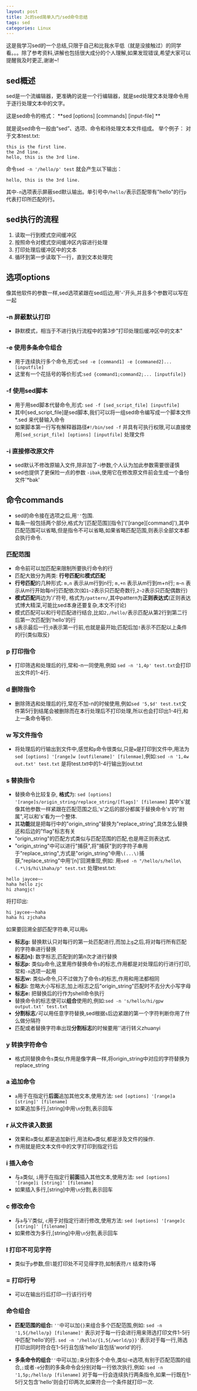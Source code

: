 ```yaml
---
layout: post
title: Jc的sed简单入门/sed命令总结
tags: sed
categories: Linux
---
```


这是我学习sed的一个总结,只限于自己和比我水平低（就是没接触过）的同学看。。。除了参考资料,讲解也包括很大成分的个人理解,如果发现错误,希望大家可以提醒我及时更正,谢谢~!

## **sed概述**
sed是一个流编辑器，更准确的说是一个行编辑器，就是sed处理文本处理命令用于逐行处理文本中的文字。

这是sed命令的格式： **sed [options] [commands] [input-file] **

就是说sed命令一般由“sed”、选项、命令和待处理文本文件组成。
举个例子：
对于文本test.txt:
~~~
this is the first line.
the 2nd line.
hello, this is the 3rd line.
~~~
命令`sed -n '/hello/p' test` 就会产生以下输出：
~~~
hello, this is the 3rd line.
~~~
其中`-n`选项表示屏蔽sed默认输出。单引号中`/hello/`表示匹配带有"hello"的行`p`代表打印所匹配的行。

## **sed执行的流程**
1. 读取一行到模式空间缓冲区
2. 按照命令对模式空间缓冲区内容进行处理
3. 打印处理后缓冲区中的文本
4. 循环到第一步读取下一行，直到文本处理完

## **选项options**

像其他软件的参数一样,sed选项紧跟在sed后边,用'-'开头,并且多个参数可以写在一起

### **-n** 屏蔽默认打印
* 静默模式，相当于不进行执行流程中的第3步"打印处理后缓冲区中的文本"

### **-e** 使用多条命令组合
* 用于连续执行多个命令,形式:`sed -e [command1] -e [commaned2]... [inputfile]`
* 这里有一个花括号的等价形式:`sed {command1;command2;... [inputfile]}`

### **-f** 使用sed脚本
* 用于用sed脚本代替命令,形式: `sed -f [sed_script_file] [inputfile]`
* 其中[sed_script_file]是sed脚本,我们可以将一组sed命令编写成一个脚本文件 *.sed 来代替输入命令
* 如果脚本第一行写有解释器路径`#!/bin/sed -f` 并具有可执行权限,可以直接使用`[sed_script_file] [options] [inputfile]` 处理文件

### **-i** 直接修改原文件
* sed默认不修改原输入文件,除非加了-i参数,个人认为加此参数需要很谨慎
* sed也提供了更保险一点的参数 `-ibak`,使用它在修改原文件前会生成一个备份文件'*bak'

## **命令commands**

* sed的命令接在选项之后,用`''`包围.
* 每条一般包括两个部分,格式为'[匹配范围][指令]'('[range][command]'),其中匹配范围可以省略,但是指令不可以省略,如果省略匹配范围,则表示全部文本都会执行命令.

### 匹配范围
* 命令前可以加匹配来限制所要执行命令的行
* 匹配大致分为两类: **行号匹配**和**模式匹配**
* **行号匹配**的几种形式: `m,n` 表示从m行到n行; `m,+n` 表示从m行到m+n行; `m~n` 表示从m行开始每n行匹配依次(如`1~2`表示只匹配奇数行,`2~2`表示只匹配偶数行)
* **模式匹配**两边为'/'符号, 格式为`/pattern/`,其中pattern为**正则表达式**(正则表达式博大精深,可能比sed本身还要复杂,本文不讨论)
* 模式匹配可以和行号匹配进行结合,比如`2,/hello/`表示匹配从第2行到第二行后第一次匹配到'hello'的行
* `$`表示最后一行;`0`表示第一行前,也就是最开始;匹配后加`!`表示不匹配以上条件的行(类似取反)


### **p** 打印指令

* 打印筛选和处理后的行,常和-n一同使用,例如 `sed -n '1,4p' test.txt`会打印出文件的1-4行.

### **d** 删除指令

* 删除筛选和处理后的行,常在不加-n的时候使用,例如`sed '5,$d' test.txt`文件第5行到结尾会被删除而在本行处理后不打印处理,所以也会打印出1-4行,和上一条命令等价. 

### **w** 写文件指令

* 将处理后的行输出到文件中,感觉和`p`命令很类似,只是`w`是打印到文件中,用法为`sed [options] '[range]w [outfilename]' [filenmae]`,例如:`sed -n '1,4w out.txt' test.txt` 是将test.txt中的1-4行输出到out.txt

### **s** 替换指令

* 替换命令比较复杂, **格式**为:
`sed [options] '[range]s/origin_string/replace_string/[flags]' [filename]`
其中's'就像其他参数一样紧跟在匹配范围之后,'s'之后的部分都属于替换命令's'的"附属",可以和's'看为一个整体.
* 其**功能**就是把每行中的"origin_string"替换为"replace_string",具体怎么替换还和后边的"flag"标志有关
* "origin_string"的匹配方式类似与匹配范围的匹配,也是用正则表达式.
* "origin_string"中可以进行"捕获",将"捕获"到的字符子串用于"replace_string",方式是"origin_string"中用`\(...\)`捕获,"replace_string"中用'\[n]'回溯重现,例如:
用`sed -n "/hello/s/hello\(.*\)$/hi\1haha/p" test.txt` 处理test.txt:
~~~
hello jaycee~~
haha hello zjc
hi zhangjc!
~~~
将打印出:
~~~
hi jaycee~~haha
haha hi zjchaha
~~~
如果要回溯全部匹配字符串,可以用`&`

* **标志g:** 替换默认只对每行的第一处匹配进行,而加上`g`之后,将对每行所有匹配的字符串进行替换
* **标志[n]:**  数字标志,匹配到的第n次才进行替换
* **标志p:** 类似`p`命令,这里用作替换命令`s`的标志,作用都是对处理后的行进行打印,常和`-n`选项一起用
* **标志w:** 类似`w`命令,只不过做为了命令`s`的标志,作用和用法都相同
* **标志i:** 忽略大小写标志,加上i标志之后"origin_string"匹配时不去分大小写字母
* **标志e:** 把替换后的行作为shell命令执行
* 替换命令的标志使可以**组合**使用的,例如:`sed -n 's/hello/hi/gpw output.txt' test.txt`
* **分割标志**`/`可以用任意字符替换,sed根据`s`后边紧跟的第一个字符判断你用了什么做分隔符
* 匹配或者替换字符串出现**分割标志**的时候要用'\'进行转义zhuanyi

### **y** 转换字符命令

* 格式同替换命令`s`类似,作用是像字典一样,将origin_string中对应的字符替换为replace_string

### **a** 追加命令

* `a`用于在指定行**后面**追加其他文本,使用方法: `sed [options] '[range]a [string]' [filename]`
* 如果追加多行,[string]中用`\n`分割,表示回车

### **r** 从文件读入数据

* 效果和`a`类似,都是追加新行,用法和`w`类似,都是涉及文件的操作.
* 作用就是把文本文件中的文字打印到指定行后

### **i** 插入命令

* 与`a`类似, `i`用于在指定行**前面**插入其他文本,使用方法: `sed [options] '[range]i [string]' [filename]`
* 如果插入多行,[string]中用`\n`分割,表示回车

### **c** 修改命令

* 与`a`与'i'类似, `c`用于对指定行进行修改,使用方法: `sed [options] '[range]c [string]' [filename]`
* 如果修改为多行,[string]中用`\n`分割,表示回车

### **l** 打印不可见字符

* 类似于`p`参数,但`l`能打印处不可见得字符,如制表符`/t` 结束符`$`等

### **=** 打印行号

* 可以在输出行后打印一行该行行号

### 命令组合

* **匹配范围的组合:** `''`中可以加`{}`来组合多个匹配范围,例如:
`sed -n '1,5{/hello/p} [filename]'` 表示对于每一行会进行用来筛选打印文件1-5行中匹配'hello'的行.
`sed -n '/hello/{1,5{/world/p}}'`表示对于每一行,筛选打印出同时符合在1-5行且包括'hello'且包括'world'的行.

* **多条命令的组合**`''`中可以加`;`来分割多个命令,类似-e选项,有别于匹配范围的组合,`;`或者`-e`分割的多条命令会分别对每一行依次执行,例如:
`sed -n '1,5p;/hello/p [filename]` 对于每一行会连续执行两条指令,如果一行既在1-5行又包含'hello'则会打印两次,如果符合一个条件就打印一次.

